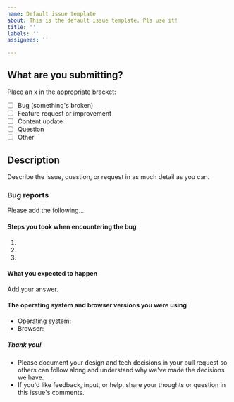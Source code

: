 ```yaml
---
name: Default issue template
about: This is the default issue template. Pls use it!
title: ''
labels: ''
assignees: ''

---
```

## What are you submitting?
Place an x in the appropriate bracket:

- [ ] Bug (something's broken)
- [ ] Feature request or improvement
- [ ] Content update
- [ ] Question
- [ ] Other

## Description
Describe the issue, question, or request in as much detail as you can.


### Bug reports
Please add the following...

#### Steps you took when encountering the bug
1. 
2.
3.


#### What you expected to happen
Add your answer.

#### The operating system and browser versions you were using
- Operating system:
- Browser:


##### Thank you!
- Please document your design and tech decisions in your pull request so others can follow along and understand why we've made the decisions we have.
- If you'd like feedback, input, or help, share your thoughts or question in this issue's comments.

